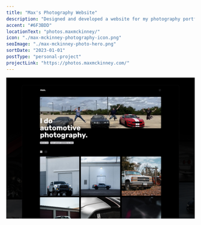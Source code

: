 ```yaml
---
title: "Max's Photography Website"
description: "Designed and developed a website for my photography portfolio built on SvelteKit and Sanity CMS."
accent: "#6F3BDD"
locationText: "photos.maxmckinney/"
icon: "./max-mckinney-photography-icon.png"
seoImage: "./max-mckinney-photo-hero.png"
sortDate: "2023-01-01"
postType: "personal-project"
projectLink: "https://photos.maxmckinney.com/"
---
```


![Max McKinney Photography](./max-mckinney-photo-hero.png)